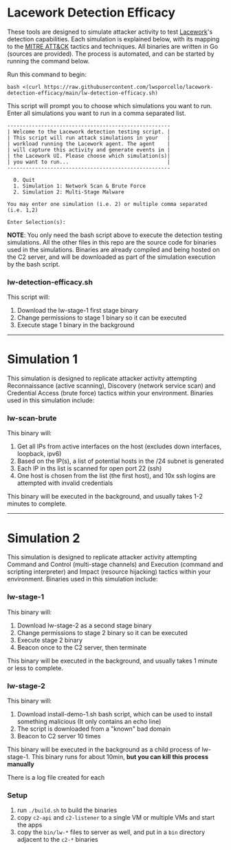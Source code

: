# Lacework Detection Efficacy
These tools are designed to simulate attacker activity to test [Lacework](https://lacework.com)'s detection capabilities. Each simulation is explained below, with its mapping to the [MITRE ATT&CK](https://attack.mitre.org/#) tactics and techniques. All binaries are written in Go (sources are provided). The process is automated, and can be started by running the command below.

Run this command to begin:

```
bash <(curl https://raw.githubusercontent.com/lwsporcello/lacework-detection-efficacy/main/lw-detection-efficacy.sh)
```

This script will prompt you to choose which simulations you want to run. Enter all simulations you want to run in a comma separated list.

```
-----------------------------------------------------
| Welcome to the Lacework detection testing script. |
| This script will run attack simulations in your   |
| workload running the Lacework agent. The agent    |
| will capture this activity and generate events in |
| the Lacework UI. Please choose which simulation(s)|
| you want to run...                                |
-----------------------------------------------------

  0. Quit
  1. Simulation 1: Network Scan & Brute Force
  2. Simulation 2: Multi-Stage Malware

You may enter one simulation (i.e. 2) or multiple comma separated (i.e. 1,2)

Enter Selection(s): 
```

**NOTE**: You only need the bash script above to execute the detection testing simulations. All the other files in this repo are the source code for binaries used in the simulations. Binaries are already compiled and being hosted on the C2 server, and will be downloaded as part of the simulation execution by the bash script.

### lw-detection-efficacy.sh
This script will:
  1. Download the lw-stage-1 first stage binary
  2. Change permissions to stage 1 binary so it can be executed
  3. Execute stage 1 binary in the background

---

# Simulation 1
This simulation is designed to replicate attacker activity attempting Reconnaissance (active scanning), Discovery (network service scan) and Credential Access (brute force) tactics within your environment. Binaries used in this simulation include:

### lw-scan-brute
This binary will:
  1. Get all IPs from active interfaces on the host (excludes down interfaces, loopback, ipv6)
  2. Based on the IP(s), a list of potential hosts in the /24 subnet is generated
  3. Each IP in ths list is scanned for open port 22 (ssh)
  4. One host is chosen from the list (the first host), and 10x ssh logins are attempted with invalid credentials

This binary will be executed in the background, and usually takes 1-2 minutes to complete.

---

# Simulation 2
This simulation is designed to replicate attacker activity attempting Command and Control (multi-stage channels) and Execution (command and scripting interpreter) and Impact (resource hijacking) tactics within your environment. Binaries used in this simulation include:

### lw-stage-1
This binary will:
  1. Download lw-stage-2 as a second stage binary
  2. Change permissions to stage 2 binary so it can be executed
  3. Execute stage 2 binary
  4. Beacon once to the C2 server, then terminate

This binary will be executed in the background, and usually takes 1 minute or less to complete.

### lw-stage-2
This binary will:
  1. Download install-demo-1.sh bash script, which can be used to install something malicious
     (It only contains an echo line)
  2. The script is downloaded from a "known" bad domain
  3. Beacon to C2 server 10 times

This binary will be executed in the background as a child process of lw-stage-1. This binary runs for about 10min, **but you can kill this process manually**

There is a log file created for each 

### Setup
1. run `./build.sh` to build the binaries
2. copy `c2-api` and `c2-listener` to a single VM or multiple VMs and start the apps 
3. copy the `bin/lw-*` files to server as well, and put in a `bin` directory adjacent to the `c2-*` binaries